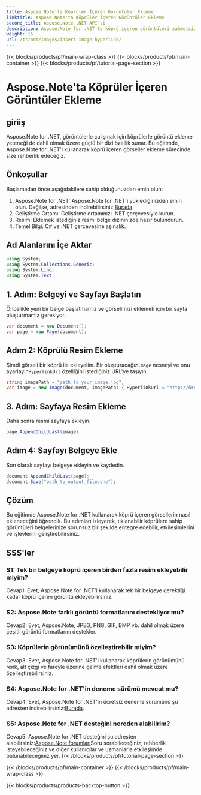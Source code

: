 ```yaml
---
title: Aspose.Note'ta Köprüler İçeren Görüntüler Ekleme
linktitle: Aspose.Note'ta Köprüler İçeren Görüntüler Ekleme
second_title: Aspose.Note .NET API'si
description: Aspose.Note for .NET'te köprü içeren görüntüleri zahmetsizce nasıl ekleyeceğinizi öğrenin. Tıklanabilir resimlerle belge etkileşimini geliştirin.
weight: 15
url: /tr/net/images/insert-image-hyperlink/
---
```


{{< blocks/products/pf/main-wrap-class >}}
{{< blocks/products/pf/main-container >}}
{{< blocks/products/pf/tutorial-page-section >}}

# Aspose.Note'ta Köprüler İçeren Görüntüler Ekleme

## giriiş

Aspose.Note for .NET, görüntülerle çalışmak için köprülerle görüntü ekleme yeteneği de dahil olmak üzere güçlü bir dizi özellik sunar. Bu eğitimde, Aspose.Note for .NET'i kullanarak köprü içeren görseller ekleme sürecinde size rehberlik edeceğiz.

## Önkoşullar

Başlamadan önce aşağıdakilere sahip olduğunuzdan emin olun:

1.  Aspose.Note for .NET: Aspose.Note for .NET'i yüklediğinizden emin olun. Değilse, adresinden indirebilirsiniz.[Burada](https://releases.aspose.com/note/net/).
2. Geliştirme Ortamı: Geliştirme ortamınızı .NET çerçevesiyle kurun.
3. Resim: Eklemek istediğiniz resmi belge dizininizde hazır bulundurun.
4. Temel Bilgi: C# ve .NET çerçevesine aşinalık.

## Ad Alanlarını İçe Aktar

```csharp
using System;
using System.Collections.Generic;
using System.Linq;
using System.Text;
```

## 1. Adım: Belgeyi ve Sayfayı Başlatın

Öncelikle yeni bir belge başlatmamız ve görselimizi eklemek için bir sayfa oluşturmamız gerekiyor.

```csharp
var document = new Document();
var page = new Page(document);
```

## Adım 2: Köprülü Resim Ekleme

Şimdi görseli bir köprü ile ekleyelim. Bir oluşturacağız`Image` nesneyi ve onu ayarlayın`HyperlinkUrl` özelliğini istediğiniz URL'ye taşıyın.

```csharp
string imagePath = "path_to_your_image.jpg";
var image = new Image(document, imagePath) { HyperlinkUrl = "http://örnek.com" };
```

## 3. Adım: Sayfaya Resim Ekleme

Daha sonra resmi sayfaya ekleyin.

```csharp
page.AppendChildLast(image);
```

## Adım 4: Sayfayı Belgeye Ekle

Son olarak sayfayı belgeye ekleyin ve kaydedin.

```csharp
document.AppendChildLast(page);
document.Save("path_to_output_file.one");
```

## Çözüm

Bu eğitimde Aspose.Note for .NET kullanarak köprü içeren görsellerin nasıl ekleneceğini öğrendik. Bu adımları izleyerek, tıklanabilir köprülere sahip görüntüleri belgelerinize sorunsuz bir şekilde entegre edebilir, etkileşimlerini ve işlevlerini geliştirebilirsiniz.

## SSS'ler

### S1: Tek bir belgeye köprü içeren birden fazla resim ekleyebilir miyim?

Cevap1: Evet, Aspose.Note for .NET'i kullanarak tek bir belgeye gerektiği kadar köprü içeren görüntü ekleyebilirsiniz.

### S2: Aspose.Note farklı görüntü formatlarını destekliyor mu?

Cevap2: Evet, Aspose.Note, JPEG, PNG, GIF, BMP vb. dahil olmak üzere çeşitli görüntü formatlarını destekler.

### S3: Köprülerin görünümünü özelleştirebilir miyim?

Cevap3: Evet, Aspose.Note for .NET'i kullanarak köprülerin görünümünü renk, alt çizgi ve fareyle üzerine gelme efektleri dahil olmak üzere özelleştirebilirsiniz.

### S4: Aspose.Note for .NET'in deneme sürümü mevcut mu?

 Cevap4: Evet, Aspose.Note for .NET'in ücretsiz deneme sürümünü şu adresten indirebilirsiniz:[Burada](https://releases.aspose.com/).

### S5: Aspose.Note for .NET desteğini nereden alabilirim?

 Cevap5: Aspose.Note for .NET desteğini şu adresten alabilirsiniz:[Aspose.Note forumları](https://forum.aspose.com/c/note/28)Soru sorabileceğiniz, rehberlik isteyebileceğiniz ve diğer kullanıcılar ve uzmanlarla etkileşimde bulunabileceğiniz yer.
{{< /blocks/products/pf/tutorial-page-section >}}

{{< /blocks/products/pf/main-container >}}
{{< /blocks/products/pf/main-wrap-class >}}

{{< blocks/products/products-backtop-button >}}
